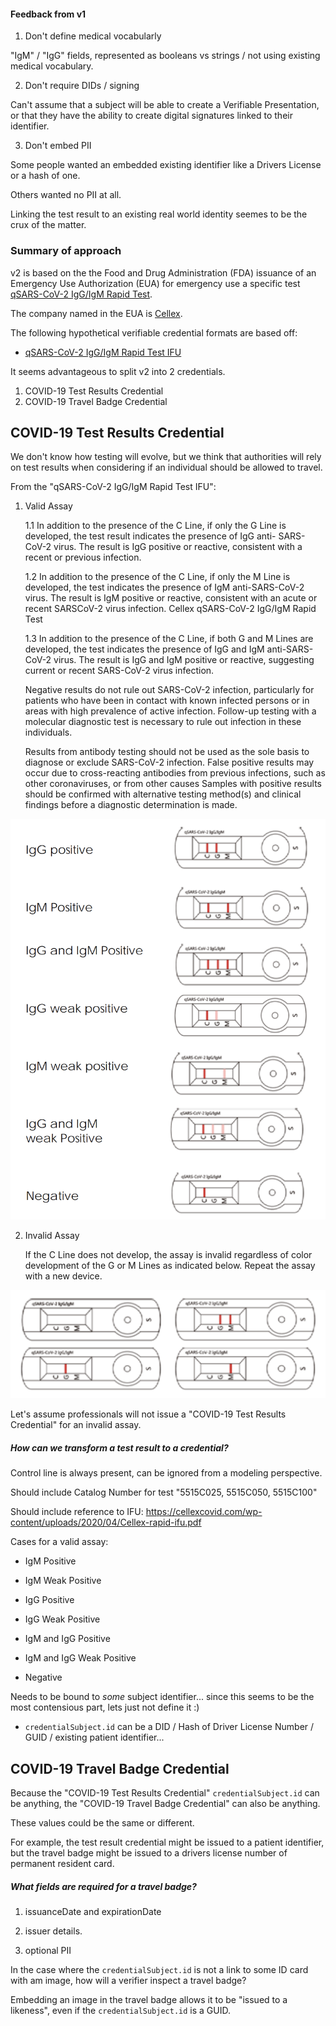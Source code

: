 #### Feedback from v1

1. Don't define medical vocabularly

"IgM" / "IgG" fields, represented as booleans vs strings / not using existing medical vocabulary.

2. Don't require DIDs / signing

Can't assume that a subject will be able to create a Verifiable Presentation, or that they have the ability to create digital signatures linked to their identifier.

3. Don't embed PII

Some people wanted an embedded existing identifier like a Drivers License or a hash of one.

Others wanted no PII at all.

Linking the test result to an existing real world identity seemes to be the crux of the matter.

### Summary of approach

v2 is based on the the Food and Drug Administration (FDA) issuance of an
Emergency Use Authorization (EUA) for emergency use a specific test [qSARS-CoV-2 IgG/IgM Rapid Test](https://www.fda.gov/media/136622/download).

The company named in the EUA is [Cellex](http://www.cellex.us/).

The following hypothetical verifiable credential formats are based off:

- [qSARS-CoV-2 IgG/IgM Rapid Test IFU](https://cellexcovid.com/wp-content/uploads/2020/04/Cellex-rapid-ifu.pdf)

It seems advantageous to split v2 into 2 credentials.

1. COVID-19 Test Results Credential
2. COVID-19 Travel Badge Credential

## COVID-19 Test Results Credential

We don't know how testing will evolve, but we think that authorities will rely on test results when considering if an individual should be allowed to travel.

From the "qSARS-CoV-2 IgG/IgM Rapid Test IFU":

1. Valid Assay

   1.1 In addition to the presence of the C Line, if only the G
   Line is developed, the test result indicates the
   presence of IgG anti- SARS-CoV-2 virus. The result is
   IgG positive or reactive, consistent with a recent or
   previous infection.

   1.2 In addition to the presence of the C Line, if only the M
   Line is developed, the test indicates the presence of
   IgM anti-SARS-CoV-2 virus. The result is IgM positive or
   reactive, consistent with an acute or recent SARSCoV-2 virus infection.
   Cellex qSARS-CoV-2 IgG/IgM Rapid Test

   1.3 In addition to the presence of the C Line, if both G
   and M Lines are developed, the test indicates the
   presence of IgG and IgM anti-SARS-CoV-2 virus. The
   result is IgG and IgM positive or reactive, suggesting
   current or recent SARS-CoV-2 virus infection.

   Negative results do not rule out SARS-CoV-2 infection,
   particularly for patients who have been in contact with
   known infected persons or in areas with high prevalence of
   active infection. Follow-up testing with a molecular
   diagnostic test is necessary to rule out infection in these
   individuals.

   Results from antibody testing should not be used as the
   sole basis to diagnose or exclude SARS-CoV-2 infection.
   False positive results may occur due to cross-reacting
   antibodies from previous infections, such as other
   coronaviruses, or from other causes
   Samples with positive results should be confirmed with
   alternative testing method(s) and clinical findings before a
   diagnostic determination is made.

<img src="./valid-assay.png"/>

2. Invalid Assay

   If the C Line does not develop, the assay is invalid regardless of
   color development of the G or M Lines as indicated below.
   Repeat the assay with a new device.

<img src="./invalid-assay.png"/>

Let's assume professionals will not issue a "COVID-19 Test Results Credential" for an invalid assay.

##### How can we transform a test result to a credential?

Control line is always present, can be ignored from a modeling perspective.

Should include Catalog Number for test "5515C025, 5515C050, 5515C100"

Should include reference to IFU: https://cellexcovid.com/wp-content/uploads/2020/04/Cellex-rapid-ifu.pdf

Cases for a valid assay:

- IgM Positive
- IgM Weak Positive

- IgG Positive
- IgG Weak Positive

- IgM and IgG Positive
- IgM and IgG Weak Positive

- Negative

Needs to be bound to _some_ subject identifier... since this seems to be the most contensious part, lets just not define it :)

- `credentialSubject.id` can be a DID / Hash of Driver License Number / GUID / existing patient identifier...

## COVID-19 Travel Badge Credential

Because the "COVID-19 Test Results Credential" `credentialSubject.id` can be anything, the "COVID-19 Travel Badge Credential" can also be anything.

These values could be the same or different.

For example, the test result credential might be issued to a patient identifier, but the travel badge might be issued to a drivers license number of permanent resident card.

##### What fields are required for a travel badge?

1. issuanceDate and expirationDate

2. issuer details.

3. optional PII

In the case where the `credentialSubject.id` is not a link to some ID card with am image, how will a verifier inspect a travel badge?

Embedding an image in the travel badge allows it to be "issued to a likeness", even if the `credentialSubject.id` is a GUID.
